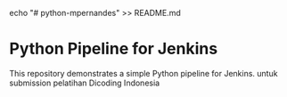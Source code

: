 echo "# python-mpernandes" >> README.md
# Python Pipeline for Jenkins
This repository demonstrates a simple Python pipeline for Jenkins.
untuk submission pelatihan Dicoding Indonesia
